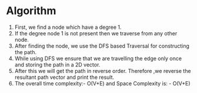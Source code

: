 # Algorithm
1. First, we find a node which have a degree 1.
2. If the degree node 1 is not present then we traverse from any other node.
3. After finding the node, we use the DFS based Traversal for constructing the path.
4. While using DFS we ensure that we are travelling the edge only once and storing the path in a 2D vector.
5. After this we will get the path in reverse order. Therefore ,we reverse the resultant path vector and print the result.
6. The overall time complexity:- O(V+E) and Space Complexity is: - O(V+E)